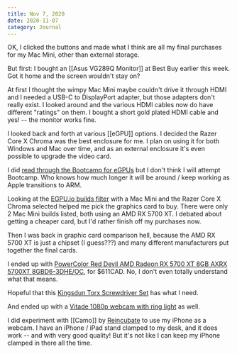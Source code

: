 ```yaml
---
title: Nov 7, 2020
date: 2020-11-07
category: Journal
---
```


OK, I clicked the buttons and made what I think are all my final purchases for my Mac Mini, other than external storage.

But first: I bought an [[Asus VG289Q Monitor]] at Best Buy earlier this week. Got it home and the screen wouldn't stay on?

At first I thought the wimpy Mac Mini maybe couldn't drive it through HDMI and I needed a USB-C to DisplayPort adapter, but those adapters don't really exist. I looked around and the various HDMI cables now do have different "ratings" on them. I bought a short gold plated HDMI cable and yes! -- the monitor works fine.

I looked back and forth at various [[eGPU]] options. I decided the Razer Core X Chroma was the best enclosure for me. I plan on using it for both Windows and Mac over time, and as an external enclosure it's even possible to upgrade the video card.

I did [read through the Bootcamp for eGPUs](https://egpu.io/boot-camp-egpu-setup-guide/) but I don't think I will attempt Bootcamp. Who knows how much longer it will be around / keep working as Apple transitions to ARM.

Looking at the [EGPU.io builds filter](https://egpu.io/best-external-graphics-card-builds/) with a Mac Mini and the Razer Core X Chroma selected helped me pick the graphics card to buy. There were only 2 Mac Mini builds listed, both using an AMD RX 5700 XT. I debated about getting a cheaper card, but I'd rather finish off my purchases now.

Then I was back in graphic card comparison hell, because the AMD RX 5700 XT is just a chipset 
(I guess???) and many different manufacturers put together the final cards.

I ended up with [PowerColor Red Devil AMD Radeon RX 5700 XT 8GB AXRX 5700XT 8GBD6-3DHE/OC](https://www.amazon.ca/gp/product/B07WP6TYQ3/), for $611CAD. No, I don't even totally understand what that means.

Hopeful that this [Kingsdun Torx Screwdriver Set](https://www.amazon.ca/gp/product/B00MUJU33S/) has what I need.

And ended up with a [Vitade 1080p webcam with ring light](https://www.amazon.ca/gp/product/B07RRZQBRN/) as well.

I did experiment with [[Camo]] by [Reincubate](https://reincubate.com/camo/) to use my iPhone as a webcam. I have an iPhone / iPad stand clamped to my desk, and it does work -- and with very good quality! But it's not like I can keep my iPhone clamped in there all the time.